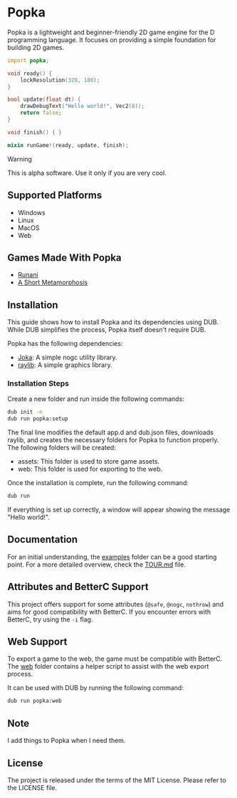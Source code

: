 # Popka

Popka is a lightweight and beginner-friendly 2D game engine for the D programming language.
It focuses on providing a simple foundation for building 2D games.

```d
import popka;

void ready() {
    lockResolution(320, 180);
}

bool update(float dt) {
    drawDebugText("Hello world!", Vec2(8));
    return false;
}

void finish() { }

mixin runGame!(ready, update, finish);
```

> [!WARNING]  
> This is alpha software. Use it only if you are very cool.

## Supported Platforms

* Windows
* Linux
* MacOS
* Web

## Games Made With Popka

* [Runani](https://kapendev.itch.io/runani)
* [A Short Metamorphosis](https://kapendev.itch.io/a-short-metamorphosis)

## Installation

This guide shows how to install Popka and its dependencies using DUB.
While DUB simplifies the process, Popka itself doesn't require DUB.

Popka has the following dependencies:

* [Joka](https://github.com/Kapendev/joka): A simple nogc utility library.
* [raylib](https://github.com/raysan5/raylib): A simple graphics library.

### Installation Steps

Create a new folder and run inside the following commands:

```bash
dub init -n
dub run popka:setup
```

The final line modifies the default app.d and dub.json files, downloads raylib, and creates the necessary folders for Popka to function properly. The following folders will be created:

* assets: This folder is used to store game assets.
* web: This folder is used for exporting to the web.

Once the installation is complete, run the following command:

```bash
dub run
```

If everything is set up correctly, a window will appear showing the message "Hello world!".

## Documentation

For an initial understanding, the [examples](examples) folder can be a good starting point.
For a more detailed overview, check the [TOUR.md](TOUR.md) file.

## Attributes and BetterC Support

This project offers support for some attributes (`@safe`, `@nogc`, `nothrow`) and aims for good compatibility with BetterC.
If you encounter errors with BetterC, try using the `-i` flag.

## Web Support

To export a game to the web, the game must be compatible with BetterC.
The [web](web) folder contains a helper script to assist with the web export process.

It can be used with DUB by running the following command:

```bash
dub run popka:web
```

## Note

I add things to Popka when I need them.

## License

The project is released under the terms of the MIT License.
Please refer to the LICENSE file.
